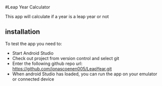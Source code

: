 #Leap Year Calculator

This app will calculate if a year is a leap year or not

## installation

To test the app you need to:
* Start Android Studio
* Check out project from version control and select git
* Enter the following github repo url: https://github.com/jonascoenen005/LeapYear.git
* When android Studio has loaded, you can run the app on your emulator or connected device
